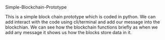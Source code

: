 Simple-Blockchain-Prototype

This is a simple block chain prototype which is coded in python. 
We can add interact with the code using cli/terminal and add our message into the blockchian.
We can see how the blockchain functions briefly as when we add any message it shows us how the blocks store data in it.
